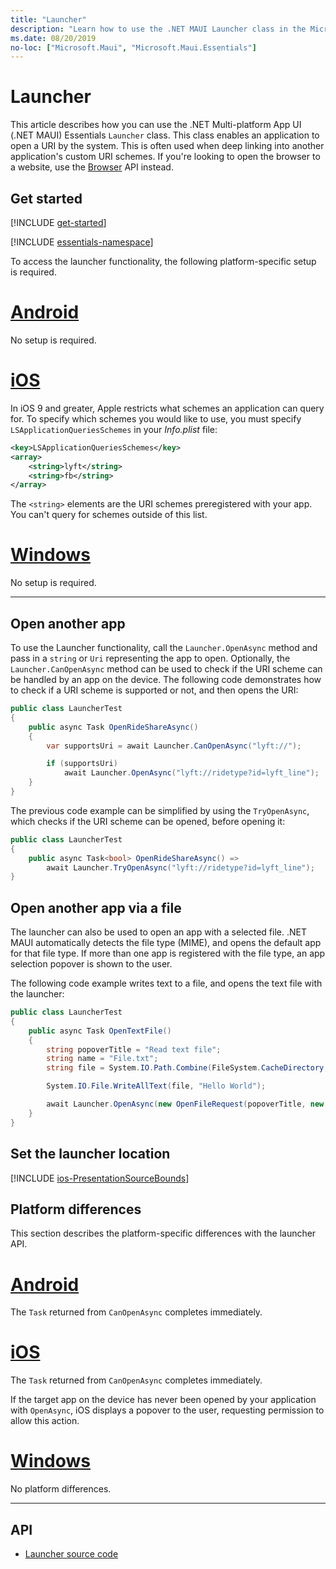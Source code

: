 ```yaml
---
title: "Launcher"
description: "Learn how to use the .NET MAUI Launcher class in the Microsoft.Maui.Essentials namespace, which can open another application by URI."
ms.date: 08/20/2019
no-loc: ["Microsoft.Maui", "Microsoft.Maui.Essentials"]
---
```


# Launcher

This article describes how you can use the .NET Multi-platform App UI (.NET MAUI) Essentials `Launcher` class. This class enables an application to open a URI by the system. This is often used when deep linking into another application's custom URI schemes. If you're looking to open the browser to a website, use the [Browser](open-browser.md) API instead.

## Get started

[!INCLUDE [get-started](../includes/get-started.md)]

[!INCLUDE [essentials-namespace](../includes/essentials-namespace.md)]

To access the launcher functionality, the following platform-specific setup is required.

<!-- markdownlint-disable MD025 -->
# [Android](#tab/android)

No setup is required.

# [iOS](#tab/ios)

In iOS 9 and greater, Apple restricts what schemes an application can query for. To specify which schemes you would like to use, you must specify `LSApplicationQueriesSchemes` in your _Info.plist_ file:

```xml
<key>LSApplicationQueriesSchemes</key>
<array>
    <string>lyft</string>  
    <string>fb</string>
</array>
```

The `<string>` elements are the URI schemes preregistered with your app. You can't query for schemes outside of this list.

# [Windows](#tab/windows)

No setup is required.

-----
<!-- markdownlint-enable MD025 -->

## Open another app

To use the Launcher functionality, call the `Launcher.OpenAsync` method and pass in a `string` or `Uri` representing the app to open. Optionally, the `Launcher.CanOpenAsync` method can be used to check if the URI scheme can be handled by an app on the device. The following code demonstrates how to check if a URI scheme is supported or not, and then opens the URI:

```csharp
public class LauncherTest
{
    public async Task OpenRideShareAsync()
    {
        var supportsUri = await Launcher.CanOpenAsync("lyft://");

        if (supportsUri)
            await Launcher.OpenAsync("lyft://ridetype?id=lyft_line");
    }
}
```

The previous code example can be simplified by using the `TryOpenAsync`, which checks if the URI scheme can be opened, before opening it:

```csharp
public class LauncherTest
{
    public async Task<bool> OpenRideShareAsync() =>
        await Launcher.TryOpenAsync("lyft://ridetype?id=lyft_line");
}
```

## Open another app via a file

The launcher can also be used to open an app with a selected file. .NET MAUI automatically detects the file type (MIME), and opens the default app for that file type. If more than one app is registered with the file type, an app selection popover is shown to the user.

The following code example writes text to a file, and opens the text file with the launcher:

```csharp
public class LauncherTest
{
    public async Task OpenTextFile()
    {
        string popoverTitle = "Read text file";
        string name = "File.txt";
        string file = System.IO.Path.Combine(FileSystem.CacheDirectory, name);

        System.IO.File.WriteAllText(file, "Hello World");

        await Launcher.OpenAsync(new OpenFileRequest(popoverTitle, new ReadOnlyFile(file)));
    }
}
```

## Set the launcher location

[!INCLUDE [ios-PresentationSourceBounds](../includes/ios-PresentationSourceBounds.md)]

## Platform differences

This section describes the platform-specific differences with the launcher API.

<!-- markdownlint-disable MD025 -->
<!-- markdownlint-disable MD024 -->
# [Android](#tab/android)

The `Task` returned from `CanOpenAsync` completes immediately.

# [iOS](#tab/ios)

The `Task` returned from `CanOpenAsync` completes immediately.

If the target app on the device has never been opened by your application with `OpenAsync`, iOS displays a popover to the user, requesting permission to allow this action.

<!-- TODO: where does this go?
For more information about the iOS implementation, see [TITLE](xref:UIKit.UIApplication.CanOpenUrl*)
-->

# [Windows](#tab/windows)

No platform differences.

-----
<!-- markdownlint-enable MD024 -->
<!-- markdownlint-enable MD025 -->

## API

- [Launcher source code](https://github.com/dotnet/maui/tree/main/src/Essentials/src/Launcher)
<!-- - [Launcher API documentation](xref:Microsoft.Maui.Essentials.Launcher)-->
